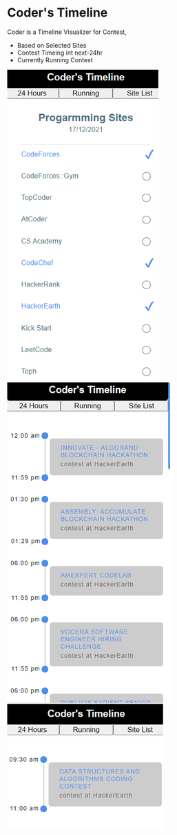 # Coder's Timeline

Coder is a Timeline Visualizer for Contest,

- Based on Selected Sites
- Contest Timeing int next-24hr
- Currently Running Contest

![ScreenShot 2](https://github.com/Luci04/Coding-Calender/blob/master/ScreenShots/2.png?raw=true)
![ScreenShot 3](https://github.com/Luci04/Coding-Calender/blob/master/ScreenShots/3.png?raw=true)
![ScreenShot 1](https://github.com/Luci04/Coding-Calender/blob/master/ScreenShots/1.png?raw=true)
